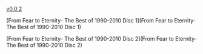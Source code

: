 [v0.0.2](https://github.com/littleflute/Iron-Maiden/edit/master/README.md)

[From Fear to Eternity- The Best of 1990-2010 Disc 1](From Fear to Eternity- The Best of 1990-2010 Disc 1)

[From Fear to Eternity- The Best of 1990-2010 Disc 2](From Fear to Eternity- The Best of 1990-2010 Disc 2)
